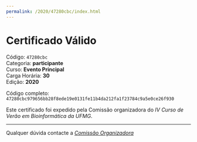 ```yaml
---
permalink: /2020/47280cbc/index.html
---
```


# Certificado Válido

Código: `47280cbc`<br>
Categoria: **participante**<br>
Curso: **Evento Principal**<br>
Carga Horária: **30**<br>
Edição: **2020**<br>


Código completo: `47280cbc979656bb28f8ede19e0131fe11b4da212fa1f23784c9a5e0ce26f930`


Este certificado foi expedido pela Comissão organizadora do *IV Curso de Verão em Bioinformática da UFMG*.

----

Qualquer dúvida contacte a [_Comissão Organizadora_](<mailto:cursobioinfoufmg@gmail.com$subject=[Certificados]>)

